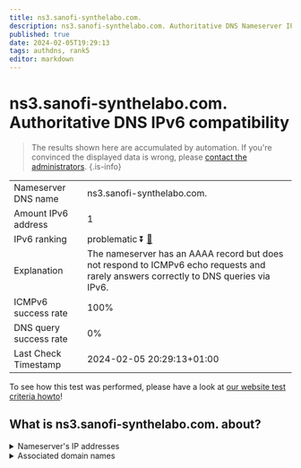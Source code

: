 ```yaml
---
title: ns3.sanofi-synthelabo.com.
description: ns3.sanofi-synthelabo.com. Authoritative DNS Nameserver IPv6 compatibility
published: true
date: 2024-02-05T19:29:13
tags: authdns, rank5
editor: markdown
---
```


# ns3.sanofi-synthelabo.com. Authoritative DNS IPv6 compatibility

> The results shown here are accumulated by automation. If you're convinced the displayed data is wrong, please [contact the administrators](/howto/chat). 
{.is-info}




|   |   |
| - | - |
| Nameserver DNS name | ns3.sanofi-synthelabo.com.
| Amount IPv6 address | 1
| IPv6 ranking | problematic :arrow_double_down: [🔗](/howto/ranking) |
| Explanation | The nameserver has an AAAA record but does not respond to ICMPv6 echo requests and rarely answers correctly to DNS queries via IPv6. |
| ICMPv6 success rate | 100%|
| DNS query success rate | 0% |
| Last Check Timestamp | 2024-02-05 20:29:13+01:00 |

To see how this test was performed, please have a look at [our website test criteria howto](/howto/testcriteria/authdns)!


## What is ns3.sanofi-synthelabo.com. about?




<details>
<summary>Nameserver's IP addresses</summary>

2600:9000:5301:e000::1

</details>



<details>
<summary>Associated domain names</summary>

www.sanofi.com

</details>
